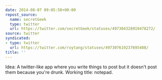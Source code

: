 ```yaml
---
date: 2014-08-07 09:05:50+00:00
repost_source:
  name: secretGeek
  type: twitter
  url: https://twitter.com/secretGeek/statuses/497304328919478272/
source: twitter
syndicated:
- type: twitter
  url: https://twitter.com/roytang/statuses/497307619237695488/
title: ''
---
```


Idea: A twitter-like app where you write things to post but it doesn't post them because you're drunk. Working title: notepad.
